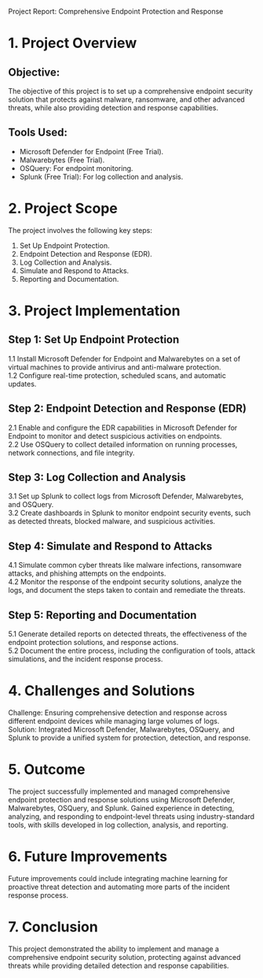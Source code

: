 Project Report: Comprehensive Endpoint Protection and Response

# 1. Project Overview
 
## Objective:
 
The objective of this project is to set up a comprehensive endpoint security solution that protects against malware, ransomware, and other advanced threats, while also providing detection and response capabilities.
 
## Tools Used:
 
- Microsoft Defender for Endpoint (Free Trial).  
 - Malwarebytes (Free Trial).  
 - OSQuery: For endpoint monitoring.  
 - Splunk (Free Trial): For log collection and analysis.
 
# 2. Project Scope
 
The project involves the following key steps:  
 1. Set Up Endpoint Protection.  
 2. Endpoint Detection and Response (EDR).  
 3. Log Collection and Analysis.  
 4. Simulate and Respond to Attacks.  
 5. Reporting and Documentation.
 
# 3. Project Implementation
 
## Step 1: Set Up Endpoint Protection
 
1.1 Install Microsoft Defender for Endpoint and Malwarebytes on a set of virtual machines to provide antivirus and anti-malware protection.  
 1.2 Configure real-time protection, scheduled scans, and automatic updates.
 
## Step 2: Endpoint Detection and Response (EDR)
 
2.1 Enable and configure the EDR capabilities in Microsoft Defender for Endpoint to monitor and detect suspicious activities on endpoints.  
 2.2 Use OSQuery to collect detailed information on running processes, network connections, and file integrity.
 
## Step 3: Log Collection and Analysis
 
3.1 Set up Splunk to collect logs from Microsoft Defender, Malwarebytes, and OSQuery.  
 3.2 Create dashboards in Splunk to monitor endpoint security events, such as detected threats, blocked malware, and suspicious activities.
 
## Step 4: Simulate and Respond to Attacks
 
4.1 Simulate common cyber threats like malware infections, ransomware attacks, and phishing attempts on the endpoints.  
 4.2 Monitor the response of the endpoint security solutions, analyze the logs, and document the steps taken to contain and remediate the threats.
 
## Step 5: Reporting and Documentation
 
5.1 Generate detailed reports on detected threats, the effectiveness of the endpoint protection solutions, and response actions.  
 5.2 Document the entire process, including the configuration of tools, attack simulations, and the incident response process.
 
# 4. Challenges and Solutions
 
Challenge: Ensuring comprehensive detection and response across different endpoint devices while managing large volumes of logs.  
 Solution: Integrated Microsoft Defender, Malwarebytes, OSQuery, and Splunk to provide a unified system for protection, detection, and response.
 
# 5. Outcome
 
The project successfully implemented and managed comprehensive endpoint protection and response solutions using Microsoft Defender, Malwarebytes, OSQuery, and Splunk. Gained experience in detecting, analyzing, and responding to endpoint-level threats using industry-standard tools, with skills developed in log collection, analysis, and reporting.
 
# 6. Future Improvements
 
Future improvements could include integrating machine learning for proactive threat detection and automating more parts of the incident response process.
 
# 7. Conclusion
 
This project demonstrated the ability to implement and manage a comprehensive endpoint security solution, protecting against advanced threats while providing detailed detection and response capabilities.
